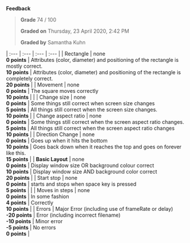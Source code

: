 **Feedback**

> **Grade** 74 / 100
>
> **Graded on** Thursday, 23 April 2020, 2:42 PM
>
> **Graded by** Samantha Kuhn


| :--- | :--- | :--- | :--- |
| Rectangle | none<br>**0 points** | Attributes (color, diameter) and positioning of the rectangle is mostly correct.<br>**10 points** | Attributes (color, diameter) and positioning of the rectangle is completely correct.<br>**20 points** |
| Movement | none<br>**0 points** | The square moves correctly<br>**10 points** | |
| Change size | none<br>**0 points** | Some things still correct when screen size changes<br>**5 points** | All things still correct when the screen size changes.<br>**10 points** |
| Change aspect ratio | none<br>**0 points** | Some things still correct when the screen aspect ratio changes.<br>**5 points** | All things still correct when the screen aspect ratio changes<br>**10 points** |
| Direction Change | none<br>**0 points** | Goes up when it hits the bottom<br>**10 points** | Goes back down when it reaches the top and goes on forever like this.<br>**15 points** |
| **Basic Layout** | none<br>**0 points** | Display window size OR background colour correct<br>**10 points** | Display window size AND background color correct<br>**20 points** |
| Start stop | none<br>**0 points** | starts and stops when space key is pressed<br>**5 points** | |
| Moves in steps | none<br>**0 points** | In some fashion<br>**4 points** | Correctly<br>**10 points** |
| Errors | Major Error (including use of frameRate or delay)<br>**-20 points** | Error (including incorrect filename)<br>**-10 points** | Minor error<br>**-5 points** | No errors<br>**0 points** |

